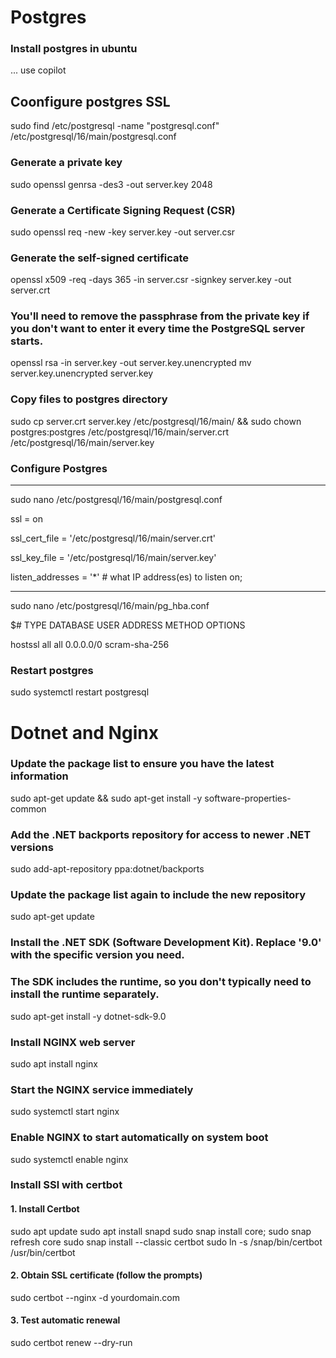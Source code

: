 # Postgres
### Install postgres in ubuntu
... use copilot

## Coonfigure postgres SSL
sudo find /etc/postgresql -name "postgresql.conf"
/etc/postgresql/16/main/postgresql.conf

### Generate a private key
sudo openssl genrsa -des3 -out server.key 2048

### Generate a Certificate Signing Request (CSR)
sudo openssl req -new -key server.key -out server.csr

### Generate the self-signed certificate
openssl x509 -req -days 365 -in server.csr -signkey server.key -out server.crt

### You'll need to remove the passphrase from the private key if you don't want to enter it every time the PostgreSQL server starts.
openssl rsa -in server.key -out server.key.unencrypted
mv server.key.unencrypted server.key

### Copy files to postgres directory
sudo cp server.crt server.key /etc/postgresql/16/main/ && sudo chown postgres:postgres /etc/postgresql/16/main/server.crt /etc/postgresql/16/main/server.key

### Configure Postgres

----------------
sudo nano /etc/postgresql/16/main/postgresql.conf

ssl = on

ssl_cert_file = '/etc/postgresql/16/main/server.crt'

ssl_key_file = '/etc/postgresql/16/main/server.key'

listen_addresses = '*'		# what IP address(es) to listen on;

---------------
sudo nano /etc/postgresql/16/main/pg_hba.conf

$# TYPE DATABASE  USER      ADDRESS      METHOD  OPTIONS

hostssl    all      all       0.0.0.0/0    scram-sha-256

### Restart postgres
sudo systemctl restart postgresql


# Dotnet and Nginx

### Update the package list to ensure you have the latest information
sudo apt-get update && sudo apt-get install -y software-properties-common

### Add the .NET backports repository for access to newer .NET versions
sudo add-apt-repository ppa:dotnet/backports

### Update the package list again to include the new repository
sudo apt-get update

### Install the .NET SDK (Software Development Kit). Replace '9.0' with the specific version you need.
### The SDK includes the runtime, so you don't typically need to install the runtime separately.
sudo apt-get install -y dotnet-sdk-9.0

### Install NGINX web server
sudo apt install nginx

### Start the NGINX service immediately
sudo systemctl start nginx

### Enable NGINX to start automatically on system boot
sudo systemctl enable nginx

### Install SSl with certbot
#### 1. Install Certbot
sudo apt update
sudo apt install snapd
sudo snap install core; sudo snap refresh core
sudo snap install --classic certbot
sudo ln -s /snap/bin/certbot /usr/bin/certbot

#### 2. Obtain SSL certificate (follow the prompts)
sudo certbot --nginx -d yourdomain.com

#### 3. Test automatic renewal
sudo certbot renew --dry-run



